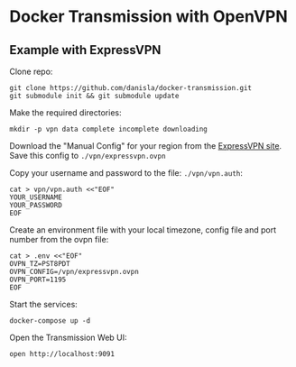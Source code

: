 # Docker Transmission with OpenVPN

## Example with ExpressVPN

Clone repo:

```
git clone https://github.com/danisla/docker-transmission.git
git submodule init && git submodule update
```

Make the required directories:

```
mkdir -p vpn data complete incomplete downloading
```

Download the "Manual Config" for your region from the [ExpressVPN site](https://www.expressvpn.com/setup). Save this config to `./vpn/expressvpn.ovpn`

Copy your username and password to the file: `./vpn/vpn.auth`:

```
cat > vpn/vpn.auth <<"EOF"
YOUR_USERNAME
YOUR_PASSWORD
EOF
```

Create an environment file with your local timezone, config file and port number from the ovpn file:

```
cat > .env <<"EOF"
OVPN_TZ=PST8PDT
OVPN_CONFIG=/vpn/expressvpn.ovpn
OVPN_PORT=1195
EOF
```

Start the services:

```
docker-compose up -d
```

Open the Transmission Web UI:

```
open http://localhost:9091
```
